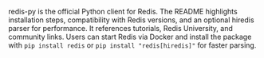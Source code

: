 redis-py is the official Python client for Redis. The README highlights installation steps, compatibility with Redis versions, and an optional hiredis parser for performance. It references tutorials, Redis University, and community links. Users can start Redis via Docker and install the package with `pip install redis` or `pip install "redis[hiredis]"` for faster parsing.
